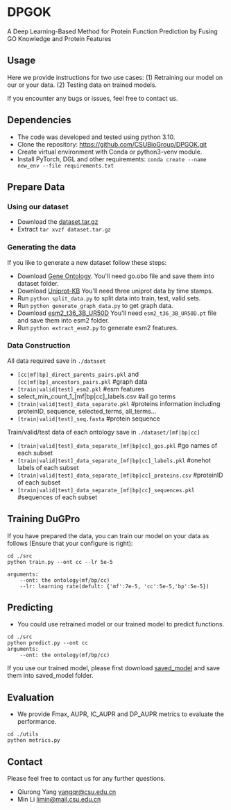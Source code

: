 # DPGOK
A Deep Learning-Based Method for Protein Function Prediction by Fusing GO Knowledge and Protein Features

## Usage
Here we provide instructions for two use cases: (1) Retraining our model on our or your data. (2) Testing data on trained models.

If you encounter any bugs or issues, feel free to contact us.

## Dependencies
* The code was developed and tested using python 3.10.
* Clone the repository: https://github.com/CSUBioGroup/DPGOK.git
* Create virtual environment with Conda or python3-venv module.
* Install PyTorch, DGL and other requirements: ``` conda create --name new_env --file requirements.txt ```

## Prepare Data
### Using our dataset
* Download the [dataset.tar.gz](https://drive.google.com/file/d/1t7bwxzmY1zF0IE0CnJp3igw7ISmZ_456/view?usp=drive_link)
* Extract ```tar xvzf dataset.tar.gz```

### Generating the data
If you like to generate a new dataset follow these steps:
* Download [Gene Ontology](https://geneontology.org/docs/download-ontology/).
You'll need go.obo file and save them into dataset folder.
* Download [Uniprot-KB](https://ftp.uniprot.org/pub/databases/uniprot/previous_releases)
You'll need three uniprot data by time stamps.
* Run ```python split_data.py``` to split data into train, test, valid sets.
* Run ```python generate_graph_data.py``` to get graph data.
* Download [esm2_t36_3B_UR50D](https://dl.fbaipublicfiles.com/fair-esm/models/esm2_t36_3B_UR50D.pt)
You'll need `esm2_t36_3B_UR50D.pt` file and save them into esm2 folder.
* Run ```python extract_esm2.py``` to generate esm2 features.

### Data Construction
All data required save in ```./dataset```
* `[cc|mf|bp]_direct_parents_pairs.pkl` and `[cc|mf|bp]_ancestors_pairs.pkl`  #graph data
* `[train|valid|test]_esm2.pkl`  #esm features
* select_min_count_1_[mf|bp|cc]_labels.csv  #all go terms
* `[train|valid|test]_data_separate.pkl` #proteins information including proteinID, sequence, selected_terms, all_terms...
* `[train|valid|test]_seq.fasta`  #protein sequence

Train/valid/test data of each ontology save in ```./dataset/[mf|bp|cc]```
* `[train|valid|test]_data_separate_[mf|bp|cc]_gos.pkl`  #go names of each subset
* `[train|valid|test]_data_separate_[mf|bp|cc]_labels.pkl`  #onehot labels of each subset
* `[train|valid|test]_data_separate_[mf|bp|cc]_proteins.csv`  #proteinID of each subset
* `[train|valid|test]_data_separate_[mf|bp|cc]_sequences.pkl`  #sequences of each subset

## Training DuGPro
If you have prepared the data, you can train our model on your data as follows (Ensure that your configure is right):
```
cd ./src
python train.py --ont cc --lr 5e-5

arguments:
    --ont: the ontology(mf/bp/cc)
    --lr: learning rate(defult: {'mf':7e-5, 'cc':5e-5,'bp':5e-5})
```

## Predicting
* You could use retrained model or our trained model to predict functions.
```
cd ./src
python predict.py --ont cc
arguments:
    --ont: the ontology(mf/bp/cc)
```
If you use our trained model, please first download [saved_model](https://drive.google.com/file/d/1vCSxP2rrhQrcYawUrrQGln5Y0DlAxbD8/view?usp=drive_link) and save them into saved_model folder.

## Evaluation
* We provide Fmax, AUPR, IC_AUPR and DP_AUPR metrics to evaluate the performance. 
```
cd ./utils
python metrics.py
```

## Contact
Please feel free to contact us for any further questions.
* Qiurong Yang yangqr@csu.edu.cn
* Min Li limin@mail.csu.edu.cn


